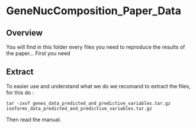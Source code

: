 # GeneNucComposition_Paper_Data

Overview
--------

You will find in this folder every files you need to reproduce the results of the paper...
First you need

Extract
-------

To easier use and understand what we do we recomand to extract the files, for this do :

```Shell
tar -zxvf genes_data_predicted_and_predictive_variables.tar.gz isoforms_data_predicted_and_predictive_variables.tar.gz

```

Then read the manual.